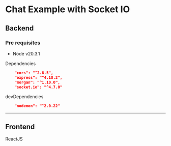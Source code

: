 # Chat Example with Socket IO

## Backend

### Pre requisites
* Node v20.3.1
  
Dependencies
```json
    "cors": "^2.8.5",
    "express": "^4.18.2",
    "morgan": "^1.10.0",
    "socket.io": "^4.7.0"
```

devDependencies
```json
    "nodemon": "^2.0.22"
```
---

## Frontend

ReactJS
